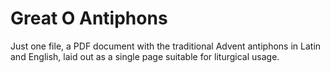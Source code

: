 # Great O Antiphons

Just one file, a PDF document with the traditional Advent antiphons in Latin and English, laid out as a single page suitable for liturgical usage.
